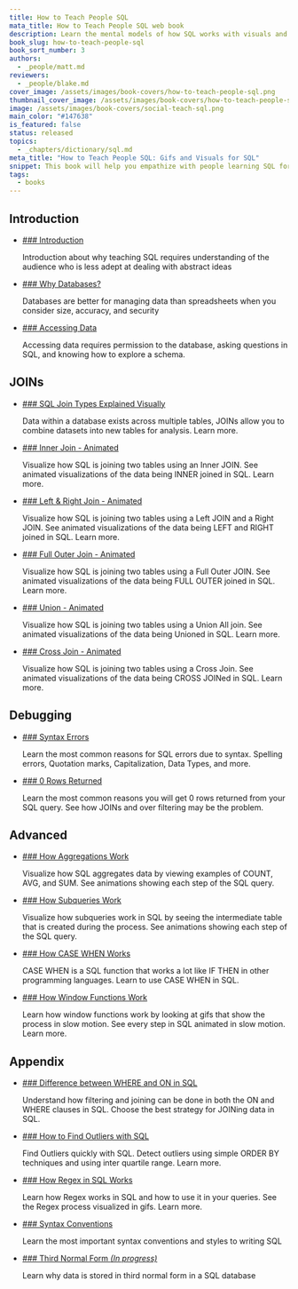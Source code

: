```yaml
---
title: How to Teach People SQL
mata_title: How to Teach People SQL web book
description: Learn the mental models of how SQL works with visuals and gifs. This makes SQL intuitive to explain to others in your organization.
book_slug: how-to-teach-people-sql
book_sort_number: 3
authors:
  - _people/matt.md
reviewers:
  - _people/blake.md
cover_image: /assets/images/book-covers/how-to-teach-people-sql.png
thumbnail_cover_image: /assets/images/book-covers/how-to-teach-people-sql@thumbnail.png
image: /assets/images/book-covers/social-teach-sql.png
main_color: "#147638"
is_featured: false
status: released
topics:
  - _chapters/dictionary/sql.md
meta_title: "How to Teach People SQL: Gifs and Visuals for SQL"
snippet: This book will help you empathize with people learning SQL for the first time. It focuses on the areas where most people get stuck or give up. The book then gives visuals and animations to help people build mental models of the abstract processes behind SQL queries.
tags:
  - books
---
```

## Introduction
- [### Introduction](dataschool/chapters/how-to-teach-people-sql/introduction.md) 
    
    Introduction about why teaching SQL requires understanding of the audience who is less adept at dealing with abstract ideas
    
    
- [### Why Databases?](why-databases.md) 
    
    Databases are better for managing data than spreadsheets when you consider size, accuracy, and security
    
    
- [### Accessing Data](accessing-data.md) 
    
    Accessing data requires permission to the database, asking questions in SQL, and knowing how to explore a schema.
    
    

## JOINs

- [### SQL Join Types Explained Visually](sql-join-types-explained-visually.md) 
    
    Data within a database exists across multiple tables, JOINs allow you to combine datasets into new tables for analysis. Learn more.
    
    
- [### Inner Join - Animated](inner-join-animated.md) 
    
    Visualize how SQL is joining two tables using an Inner JOIN. See animated visualizations of the data being INNER joined in SQL. Learn more.
    
    
- [### Left & Right Join - Animated](left-right-join-animated.md) 
    
    Visualize how SQL is joining two tables using a Left JOIN and a Right JOIN. See animated visualizations of the data being LEFT and RIGHT joined in SQL. Learn more.
    
    
- [### Full Outer Join - Animated](full-outer-join-animated.md) 
    
    Visualize how SQL is joining two tables using a Full Outer JOIN. See animated visualizations of the data being FULL OUTER joined in SQL. Learn more.
    
- [### Union - Animated](union-animated.md) 
    
    Visualize how SQL is joining two tables using a Union All join. See animated visualizations of the data being Unioned in SQL. Learn more.
    
- [### Cross Join - Animated](cross-join-animated.md) 
    
    Visualize how SQL is joining two tables using a Cross Join. See animated visualizations of the data being CROSS JOINed in SQL. Learn more.
    
    

## Debugging

- [### Syntax Errors](debugging-sql-syntax-errors.md) 
    
    Learn the most common reasons for SQL errors due to syntax. Spelling errors, Quotation marks, Capitalization, Data Types, and more.
    
    
- [### 0 Rows Returned](debugging-sql-0-rows-returned.md) 
    
    Learn the most common reasons you will get 0 rows returned from your SQL query. See how JOINs and over filtering may be the problem.
    
    

## Advanced

- [### How Aggregations Work](how-sql-aggregations-work.md) 
    
    Visualize how SQL aggregates data by viewing examples of COUNT, AVG, and SUM. See animations showing each step of the SQL query.
    
    
- [### How Subqueries Work](how-sql-subqueries-work.md) 
    
    Visualize how subqueries work in SQL by seeing the intermediate table that is created during the process. See animations showing each step of the SQL query.
    
    
- [### How CASE WHEN Works](how-case-when-works.md) 
    
    CASE WHEN is a SQL function that works a lot like IF THEN in other programming languages. Learn to use CASE WHEN in SQL.
    
    
- [### How Window Functions Work](how-window-functions-work.md) 
    
    Learn how window functions work by looking at gifs that show the process in slow motion. See every step in SQL animated in slow motion. Learn more.
    
    

## Appendix

- [### Difference between WHERE and ON in SQL](difference-between-where-and-on-in-sql.md) 
    
    Understand how filtering and joining can be done in both the ON and WHERE clauses in SQL. Choose the best strategy for JOINing data in SQL.
    
    
- [### How to Find Outliers with SQL](how-to-find-outliers-with-sql.md) 
    
    Find Outliers quickly with SQL. Detect outliers using simple ORDER BY techniques and using inter quartile range. Learn more.
    
    
- [### How Regex in SQL Works](how-regex-works-in-sql.md) 
    
    Learn how Regex works in SQL and how to use it in your queries. See the Regex process visualized in gifs. Learn more.
    
    
- [### Syntax Conventions](syntax-conventions.md) 
    
    Learn the most important syntax conventions and styles to writing SQL
    

- [### Third Normal Form _(In progress)_](third-normal-form.md) 
    
    Learn why data is stored in third normal form in a SQL database